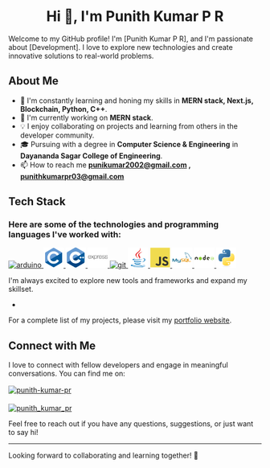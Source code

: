 <h1 align="center">Hi 👋, I'm Punith Kumar P R</h1>

Welcome to my GitHub profile! I'm [Punith Kumar P R], and I'm passionate about [Development]. I love to explore new technologies and create innovative solutions to real-world problems.
## About Me

- 🌱 I'm constantly learning and honing my skills in **MERN stack, Next.js, Blockchain, Python, C++**.
- 🔭 I'm currently working on **MERN stack**.
- 💡 I enjoy collaborating on projects and learning from others in the developer community.
- 🎓 Pursuing with a degree in **Computer Science & Engineering** in **Dayananda Sagar College of Engineering**.
- 📫 How to reach me **punikumar2002@gmail.com , punithkumarpr03@gmail.com**

## Tech Stack



<h3 align="left">Here are some of the technologies and programming languages I've worked with:</h3>
<p align="left"> <a href="https://www.arduino.cc/" target="_blank" rel="noreferrer"> <img src="https://cdn.worldvectorlogo.com/logos/arduino-1.svg" alt="arduino" width="40" height="40"/> </a> <a href="https://www.cprogramming.com/" target="_blank" rel="noreferrer"> <img src="https://raw.githubusercontent.com/devicons/devicon/master/icons/c/c-original.svg" alt="c" width="40" height="40"/> </a> <a href="https://www.w3schools.com/cpp/" target="_blank" rel="noreferrer"> <img src="https://raw.githubusercontent.com/devicons/devicon/master/icons/cplusplus/cplusplus-original.svg" alt="cplusplus" width="40" height="40"/> </a> <a href="https://expressjs.com" target="_blank" rel="noreferrer"> <img src="https://raw.githubusercontent.com/devicons/devicon/master/icons/express/express-original-wordmark.svg" alt="express" width="40" height="40"/> </a> <a href="https://git-scm.com/" target="_blank" rel="noreferrer"> <img src="https://www.vectorlogo.zone/logos/git-scm/git-scm-icon.svg" alt="git" width="40" height="40"/> </a> <a href="https://www.java.com" target="_blank" rel="noreferrer"> <img src="https://raw.githubusercontent.com/devicons/devicon/master/icons/java/java-original.svg" alt="java" width="40" height="40"/> </a> <a href="https://developer.mozilla.org/en-US/docs/Web/JavaScript" target="_blank" rel="noreferrer"> <img src="https://raw.githubusercontent.com/devicons/devicon/master/icons/javascript/javascript-original.svg" alt="javascript" width="40" height="40"/> </a> <a href="https://www.mysql.com/" target="_blank" rel="noreferrer"> <img src="https://raw.githubusercontent.com/devicons/devicon/master/icons/mysql/mysql-original-wordmark.svg" alt="mysql" width="40" height="40"/> </a> <a href="https://nodejs.org" target="_blank" rel="noreferrer"> <img src="https://raw.githubusercontent.com/devicons/devicon/master/icons/nodejs/nodejs-original-wordmark.svg" alt="nodejs" width="40" height="40"/> </a> <a href="https://www.python.org" target="_blank" rel="noreferrer"> <img src="https://raw.githubusercontent.com/devicons/devicon/master/icons/python/python-original.svg" alt="python" width="40" height="40"/> </a> </p>

I'm always excited to explore new tools and frameworks and expand my skillset.

-

For a complete list of my projects, please visit my [portfolio website](not-yet-created.com).

## Connect with Me

I love to connect with fellow developers and engage in meaningful conversations. You can find me on:

<p align="left">
  
<a href="https://linkedin.com/in/punith-kumar-pr" target="blank"><img align="center" src="https://raw.githubusercontent.com/rahuldkjain/github-profile-readme-generator/master/src/images/icons/Social/linked-in-alt.svg" alt="punith-kumar-pr" height="30" width="40" /></a>
  <br/><br/>
<a href="https://instagram.com/punith_kumar_pr" target="blank"><img align="center" src="https://raw.githubusercontent.com/rahuldkjain/github-profile-readme-generator/master/src/images/icons/Social/instagram.svg" alt="punith_kumar_pr" height="30" width="40" /></a>
</p>
 
Feel free to reach out if you have any questions, suggestions, or just want to say hi!

-------

Looking forward to collaborating and learning together! 🚀


